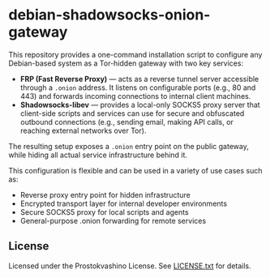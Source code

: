 # debian-shadowsocks-onion-gateway

This repository provides a one-command installation script to configure any Debian-based system as a Tor-hidden gateway with two key services:

- **FRP (Fast Reverse Proxy)** — acts as a reverse tunnel server accessible through a `.onion` address. It listens on configurable ports (e.g., 80 and 443) and forwards incoming connections to internal client machines.
- **Shadowsocks-libev** — provides a local-only SOCKS5 proxy server that client-side scripts and services can use for secure and obfuscated outbound connections (e.g., sending email, making API calls, or reaching external networks over Tor).

The resulting setup exposes a `.onion` entry point on the public gateway, while hiding all actual service infrastructure behind it.

This configuration is flexible and can be used in a variety of use cases such as:

- Reverse proxy entry point for hidden infrastructure
- Encrypted transport layer for internal developer environments
- Secure SOCKS5 proxy for local scripts and agents
- General-purpose .onion forwarding for remote services


## License

Licensed under the Prostokvashino License. See [LICENSE.txt](LICENSE.txt) for details.
